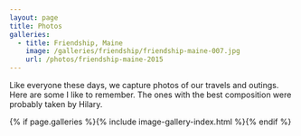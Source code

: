 ```yaml
---
layout: page
title: Photos
galleries:
  - title: Friendship, Maine
    image: /galleries/friendship/friendship-maine-007.jpg
    url: /photos/friendship-maine-2015
---
```

Like everyone these days, we capture photos of our travels and outings.  Here are some I like to remember.  The ones with the best composition were probably taken by Hilary. 

{% if page.galleries %}{% include image-gallery-index.html %}{% endif %}
